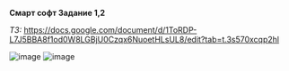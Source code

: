 __Смарт софт Задание 1,2__

*ТЗ:* https://docs.google.com/document/d/1ToRDP-L7J5BBA8f1od0W8LGBjU0Czqx6NuoetHLsUL8/edit?tab=t.3s570xcqp2hl


![image](https://github.com/user-attachments/assets/4bf5d528-0417-4d6c-987b-784a3cde37af)
![image](https://github.com/user-attachments/assets/46909b03-ff09-4601-b178-c302886baa22)
